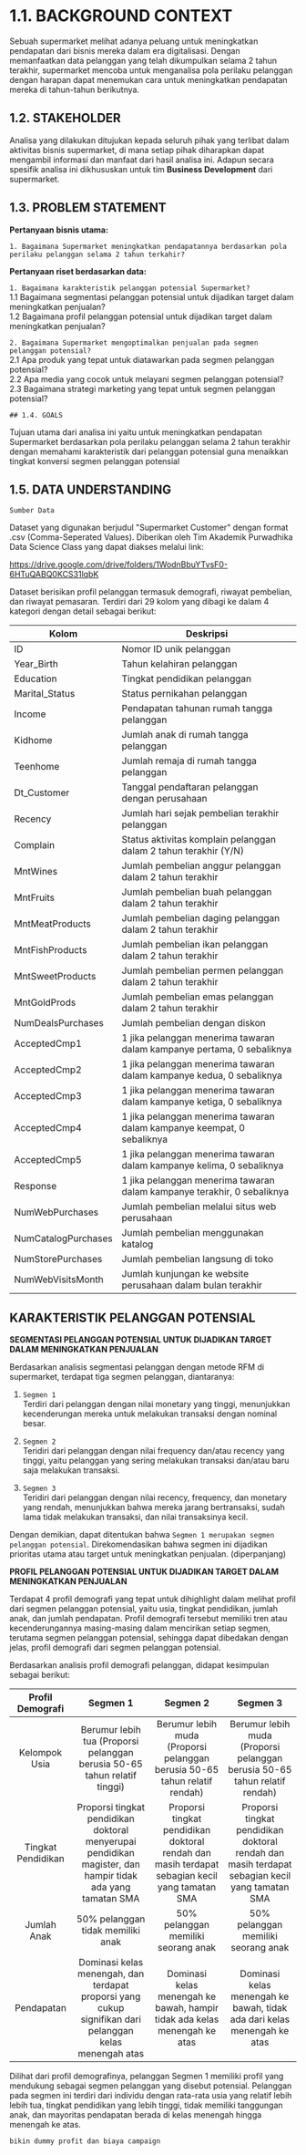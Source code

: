 # 1.1. BACKGROUND CONTEXT

Sebuah supermarket melihat adanya peluang untuk meningkatkan pendapatan dari bisnis mereka dalam era digitalisasi. Dengan memanfaatkan data pelanggan yang telah dikumpulkan selama 2 tahun terakhir, supermarket mencoba untuk menganalisa pola perilaku pelanggan dengan harapan dapat menemukan cara untuk meningkatkan pendapatan mereka di tahun-tahun berikutnya.

## 1.2. STAKEHOLDER

Analisa yang dilakukan ditujukan kepada seluruh pihak yang terlibat dalam aktivitas bisnis supermarket, di mana setiap pihak diharapkan dapat mengambil informasi dan manfaat dari hasil analisa ini. Adapun secara spesifik analisa ini dikhususkan untuk tim **Business Development** dari supermarket.

## 1.3. PROBLEM STATEMENT

**Pertanyaan bisnis utama:** <br>

`1. Bagaimana Supermarket meningkatkan pendapatannya berdasarkan pola perilaku pelanggan selama 2 tahun terkahir?`

**Pertanyaan riset berdasarkan data:**<br>

`1. Bagaimana karakteristik pelanggan potensial Supermarket?`<br>
    1.1 Bagaimana segmentasi pelanggan potensial untuk dijadikan target dalam meningkatkan penjualan?<br>
    1.2 Bagaimana profil pelanggan potensial untuk dijadikan target dalam meningkatkan penjualan?<br>

`2. Bagaimana Supermarket mengoptimalkan penjualan pada segmen pelanggan potensial?`<br>
    2.1 Apa produk yang tepat untuk diatawarkan pada segmen pelanggan potensial?<br>
    2.2 Apa media yang cocok untuk melayani segmen pelanggan potensial?<br>
    2.3 Bagaimana strategi marketing yang tepat untuk segmen pelanggan potensial?<br>

    ## 1.4. GOALS

Tujuan utama dari analisa ini yaitu untuk meningkatkan pendapatan Supermarket berdasarkan pola perilaku pelanggan selama 2 tahun terakhir dengan memahami karakteristik dari pelanggan potensial guna menaikkan tingkat konversi segmen pelanggan potensial

## 1.5. DATA UNDERSTANDING

`Sumber Data`

Dataset yang digunakan berjudul "Supermarket Customer" dengan format .csv (Comma-Seperated Values). Diberikan oleh Tim Akademik Purwadhika Data Science Class yang dapat diakses melalui link:

https://drive.google.com/drive/folders/1WodnBbuYTvsF0-6HTuQABQ0KCS31lqbK

Dataset berisikan profil pelanggan termasuk demografi, riwayat pembelian, dan riwayat pemasaran. Terdiri dari 29 kolom yang dibagi ke dalam 4 kategori dengan detail sebagai berikut:


| Kolom               | Deskripsi                                             |
|---------------------|-------------------------------------------------------|
| ID                  | Nomor ID unik pelanggan                           |
| Year_Birth          | Tahun kelahiran pelanggan                             |
| Education           | Tingkat pendidikan pelanggan                          |
| Marital_Status      | Status pernikahan pelanggan                           |
| Income              | Pendapatan tahunan rumah tangga pelanggan            |
| Kidhome             | Jumlah anak di rumah tangga pelanggan                |
| Teenhome            | Jumlah remaja di rumah tangga pelanggan              |
| Dt_Customer         | Tanggal pendaftaran pelanggan dengan perusahaan       |
| Recency             | Jumlah hari sejak pembelian terakhir pelanggan       |
| Complain            | Status aktivitas komplain pelanggan dalam 2 tahun terakhir (Y/N) |
| MntWines            | Jumlah pembelian anggur pelanggan dalam 2 tahun terakhir |
| MntFruits           | Jumlah pembelian buah pelanggan dalam 2 tahun terakhir |
| MntMeatProducts     | Jumlah pembelian daging pelanggan dalam 2 tahun terakhir |
| MntFishProducts     | Jumlah pembelian ikan pelanggan dalam 2 tahun terakhir |
| MntSweetProducts    | Jumlah pembelian permen pelanggan dalam 2 tahun terakhir |
| MntGoldProds        | Jumlah pembelian emas pelanggan dalam 2 tahun terakhir |
| NumDealsPurchases   | Jumlah pembelian dengan diskon                       |
| AcceptedCmp1        | 1 jika pelanggan menerima tawaran dalam kampanye pertama, 0 sebaliknya |
| AcceptedCmp2        | 1 jika pelanggan menerima tawaran dalam kampanye kedua, 0 sebaliknya |
| AcceptedCmp3        | 1 jika pelanggan menerima tawaran dalam kampanye ketiga, 0 sebaliknya |
| AcceptedCmp4        | 1 jika pelanggan menerima tawaran dalam kampanye keempat, 0 sebaliknya |
| AcceptedCmp5        | 1 jika pelanggan menerima tawaran dalam kampanye kelima, 0 sebaliknya |
| Response            | 1 jika pelanggan menerima tawaran dalam kampanye terakhir, 0 sebaliknya |
| NumWebPurchases     | Jumlah pembelian melalui situs web perusahaan        |
| NumCatalogPurchases | Jumlah pembelian menggunakan katalog                 |
| NumStorePurchases   | Jumlah pembelian langsung di toko                   |
| NumWebVisitsMonth   | Jumlah kunjungan ke website perusahaan dalam bulan terakhir |

## KARAKTERISTIK PELANGGAN POTENSIAL

**SEGMENTASI PELANGGAN POTENSIAL UNTUK DIJADIKAN TARGET DALAM MENINGKATKAN PENJUALAN** <br>

   Berdasarkan analisis segmentasi pelanggan dengan metode RFM di supermarket, terdapat tiga segmen pelanggan, diantaranya:

1. `Segmen 1` <br>
Terdiri dari pelanggan dengan nilai monetary yang tinggi, menunjukkan kecenderungan mereka untuk melakukan transaksi dengan nominal besar. <br>

2. `Segmen 2` <br>
Teridiri dari pelanggan dengan nilai frequency dan/atau recency yang tinggi, yaitu pelanggan yang sering melakukan transaksi dan/atau baru saja melakukan transaksi.<br>

3. `Segmen 3` <br>
Teridiri dari pelanggan dengan nilai recency, frequency, dan monetary yang rendah, menunjukkan bahwa mereka jarang bertransaksi, sudah lama tidak melakukan transaksi, dan nilai transaksinya kecil. <br>

Dengan demikian, dapat ditentukan bahwa `Segmen 1 merupakan segmen pelanggan potensial`. Direkomendasikan bahwa segmen ini dijadikan prioritas utama atau target untuk meningkatkan penjualan. (diperpanjang)

**PROFIL PELANGGAN POTENSIAL UNTUK DIJADIKAN TARGET DALAM MENINGKATKAN PENJUALAN**

Terdapat 4 profil demografi yang tepat untuk dihighlight dalam melihat profil dari segmen pelanggan potensial, yaitu usia, tingkat pendidikan, jumlah anak, dan jumlah pendapatan. Profil demografi tersebut memiliki tren atau kecenderungannya masing-masing dalam mencirikan setiap segmen, terutama segmen pelanggan potensial, sehingga dapat dibedakan dengan jelas, profil demografi dari segmen pelanggan potensial. 

Berdasarkan analisis profil demografi pelanggan, didapat kesimpulan sebagai berikut:

| Profil Demografi       |           Segmen 1                                                                                                  |           Segmen 2                                                                                          |           Segmen 3                                                                                       |
|:-------------------:|:----------------------------------------------------------------------------------------------------------:|:---------------------------------------------------------------------------------------------------:|:------------------------------------------------------------------------------------------------:|
| Kelompok Usia       | Berumur lebih tua (Proporsi pelanggan berusia 50-65 tahun relatif tinggi)                                                                  | Berumur lebih muda (Proporsi pelanggan berusia 50-65 tahun relatif rendah)                                                                             | Berumur lebih muda (Proporsi pelanggan berusia 50-65 tahun relatif rendah)                                                                          |
| Tingkat Pendidikan  | Proporsi tingkat pendidikan doktoral menyerupai pendidikan magister, dan hampir tidak ada yang tamatan SMA | Proporsi tingkat pendidikan doktoral rendah dan masih terdapat sebagian kecil yang tamatan SMA     | Proporsi tingkat pendidikan doktoral rendah dan masih terdapat sebagian kecil yang tamatan SMA |
| Jumlah Anak         | 50% pelanggan tidak memiliki anak                                                                    | 50% pelanggan memiliki seorang anak                                                           | 50% pelanggan memiliki seorang anak                                                       |
| Pendapatan          | Dominasi kelas menengah, dan terdapat proporsi yang cukup signifikan dari pelanggan kelas menengah atas   | Dominasi kelas menengah ke bawah, hampir tidak ada kelas menengah ke atas                         | Dominasi kelas menengah ke bawah, tidak ada dari kelas menengah ke atas                        |



Dilihat dari profil demografinya, pelanggan Segmen 1 memiliki profil yang mendukung sebagai segmen pelanggan yang disebut potensial. Pelanggan pada segmen ini terdiri dari individu dengan rata-rata usia yang relatif lebih lebih tua, tingkat pendidikan yang lebih tinggi, tidak memiliki tanggungan anak, dan mayoritas pendapatan berada di kelas menengah hingga menengah ke atas.

    
    bikin dummy profit dan biaya campaign

